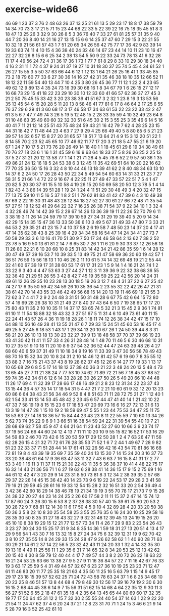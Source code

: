 # exercise-wide66
46
69
1
23
37
3
76
2
48
63
26
37
13
25
21
61
13
5
29
23
17
18
8
17
38
59
79
14
34
70
73
3
17
21
5
71
15
23
44
68
22
33
5
22
39
22
16
75
18
35
45
51
8
3
18
47
13
25
26
3
32
9
30
26
8
5
3
36
76
40
7
33
27
61
81
25
57
31
35
9
40
44
7
20
36
8
40
14
21
16
27
13
15
15
6
6
14
25
37
47
60
7
29
15
3
22
21
55
10
32
19
21
56
61
57
43
1
7
51
20
65
34
26
56
42
75
77
17
36
42
9
83
39
14
19
33
63
74
11
4
10
15
4
36
38
40
24
32
46
14
67
23
44
14
10
11
23
10
16
47
22
27
32
26
8
15
6
6
25
34
2
38
13
54
5
50
9
22
33
24
73
78
13
41
6
32
28
11
17
4
49
56
24
72
4
31
36
17
36
1
73
1
77
7
61
8
29
8
33
10
29
30
18
34
40
4
16
2
31
11
1
72
4
37
9
24
31
37
19
27
10
31
18
30
37
25
74
5
45
4
34
61
52
1
26
27
15
55
3
5
50
37
63
66
44
6
12
1
12
13
1
64
21
26
25
16
41
1
33
45
85
73
2
18
79
60
77
33
6
27
30
36
14
16
27
42
31
35
46
38
18
10
35
12
66
52
11
18
12
22
11
59
54
40
13
44
7
10
4
25
3
80
26
45
36
77
11
12
1
22
2
4
23
65
49
62
12
9
89
13
4
35
24
73
16
39
30
68
16
1
8
34
67
79
1
6
26
15
27
12
17
16
68
73
29
15
41
18
22
23
29
10
30
10
12
33
60
41
66
57
62
36
37
27
45
3
21
2
50
75
45
15
33
42
3
20
23
38
39
41
51
67
3
2
32
1
23
8
16
3
13
53
56
35
13
45
54
6
15
20
28
5
11
20
13
8
58
46
41
77
81
6
17
8
46
64
2
17
25
6
55
76
37
29
6
29
41
3
60
68
17
3
17
46
58
17
34
63
61
53
22
23
22
33
42
2
47
61
3
5
6
7
47
7
49
74
3
26
5
19
5
12
48
15
2
28
33
35
59
4
10
32
49
23
64
8
31
10
46
63
35
49
60
60
32
32
30
51
6
45
30
2
15
3
55
25
3
35
46
6
14
5
16
40
41
7
11
21
12
14
25
51
43
75
48
24
59
43
21
16
42
79
7
62
4
28
25
23
15
44
31
18
42
7
11
48
44
23
4
63
7
27
9
29
4
25
66
49
40
5
8
80
85
6
5
21
23
39
57
14
32
6
57
15
8
27
20
31
65
57
18
51
7
13
64
21
4
9
15
3
12
20
51
22
1
8
14
55
70
2
23
52
45
65
10
77
46
62
11
77
17
20
3
21
18
5
47
55
21
6
19
20
67
1
24
7
10
17
5
21
73
76
20
26
49
14
18
40
1
1
18
45
61
29
8
19
34
38
49
61
70
76
27
18
23
6
1
16
1
31
45
59
6
16
9
63
64
18
33
27
5
8
26
26
25
2
25
13
37
5
27
31
21
20
12
13
58
77
1
14
1
21
71
28
4
5
45
78
6
52
2
9
57
50
36
1
35
49
86
21
24
12
16
18
5
24
53
38
6
3
12
45
11
35
42
69
51
64
10
20
22
16
62
77
70
25
36
50
15
16
3
32
4
8
10
44
46
13
18
39
41
62
2
8
40
48
34
63
13
10
14
37
6
2
24
50
17
26
28
43
50
22
34
5
49
54
54
60
63
14
31
33
21
23
7
27
58
31
5
21
66
1
4
72
22
9
16
67
4
22
25
11
27
49
47
33
57
22
51
7
5
4
1
47
20
82
5
20
30
37
61
15
5
10
58
4
19
26
15
20
50
69
58
20
50
12
3
78
5
1
4
14
1
82
43
4
3
86
14
39
51
28
1
19
24
1
24
4
11
51
29
30
48
49
3
4
20
32
47
15
77
13
75
59
10
11
5
16
5
37
1
8
2
51
1
79
62
81
83
41
42
47
39
6
4
3
10
49
38
67
69
2
22
19
30
31
48
43
28
12
84
18
27
52
27
30
61
27
66
72
48
71
35
54
57
27
51
19
12
52
41
29
64
22
32
7
16
25
26
38
71
54
37
9
22
34
10
1
3
32
4
4
32
28
46
74
14
42
39
15
2
29
67
14
26
13
36
39
19
11
22
26
52
70
79
6
11
3
38
19
3
11
26
14
24
59
79
17
39
10
59
27
34
31
29
19
39
40
5
20
9
14
34
42
29
15
14
35
15
47
36
13
33
50
36
6
10
3
49
5
67
31
49
33
47
80
7
3
33
21
64
53
2
29
35
21
41
23
15
7
4
10
37
58
2
6
19
58
7
48
50
23
14
37
20
4
17
41
47
14
35
62
38
43
8
25
39
16
4
29
34
34
58
16
54
47
14
24
34
41
27
73
7
50
58
29
33
3
6
10
16
41
70
51
30
9
7
50
17
34
46
58
64
2
13
62
7
38
2
52
23
78
5
16
9
50
13
61
81
2
14
7
6
65
30
7
26
1
11
6
20
9
30
33
37
12
26
56
18
11
26
80
22
21
6
10
20
68
10
8
25
31
83
14
42
34
21
42
86
35
59
1
6
14
28
12
30
47
49
57
39
16
53
7
10
39
33
5
13
49
75
21
47
58
69
36
20
60
19
42
57
1
36
51
76
59
15
56
18
13
1
10
46
26
2
11
10
61
5
74
14
32
69
48
19
21
2
55
44
32
41
60
67
39
19
17
31
28
60
53
17
61
17
31
23
1
5
9
14
1
4
16
21
24
74
1
2
33
22
9
3
40
4
4
47
53
63
3
27
44
27
1
12
3
11
39
36
9
22
32
38
68
36
55
32
36
40
21
29
51
26
55
3
42
8
42
7
45
19
35
59
25
22
42
56
20
14
24
31
49
61
12
26
29
35
10
23
28
13
30
18
5
19
26
3
12
7
48
4
31
37
22
6
27
25
42
74
27
17
6
35
50
59
42
34
59
26
10
35
36
54
2
23
55
32
22
42
26
47
21
31
38
61
42
70
14
43
55
33
46
42
49
56
68
15
14
20
13
19
11
46
69
19
21
55
3
72
62
3
7
4
41
7
2
9
2
24
48
3
31
51
50
31
48
28
6
67
75
42
6
64
15
72
80
57
4
16
69
28
26
38
10
31
21
49
27
8
40
37
43
64
6
50
7
19
38
65
17
17
20
75
80
43
11
35
2
10
10
35
11
14
37
17
53
65
74
5
32
21
3
15
45
2
9
36
1
74
81
61
10
11
11
54
18
88
32
18
43
32
3
27
51
67
5
11
31
4
6
10
49
73
61
40
11
15
22
24
41
43
57
26
4
36
11
19
18
28
26
1
18
11
74
12
26
38
34
42
47
15
17
10
64
88
10
56
16
49
28
41
13
55
21
47
6
7
29
33
15
24
51
45
60
53
16
45
17
4
49
25
5
27
45
6
18
53
1
43
17
1
29
34
13
20
10
67
26
1
24
50
39
44
8
3
31
58
21
20
26
10
13
18
13
30
23
32
27
39
9
13
18
48
58
37
70
37
39
66
19
23
43
41
30
42
11
41
11
57
33
4
26
31
28
48
14
1
48
70
11
46
5
6
30
46
68
10
31
10
27
35
51
9
10
18
11
20
10
8
9
37
54
32
36
52
44
47
24
63
39
48
26
4
27
68
60
40
6
59
37
31
49
11
10
18
34
9
19
16
11
33
39
3
47
30
56
58
78
49
43
68
70
16
15
32
34
20
10
8
24
31
2
10
14
46
12
81
42
57
6
19
60
7
8
35
55
12
33
88
3
7
16
75
21
43
37
43
8
19
28
62
37
45
12
26
6
14
27
77
19
33
1
13
17
10
65
68
29
6
8
5
5
17
14
18
12
37
38
40
36
3
21
22
3
48
24
20
13
5
48
4
73
13
65
45
27
7
11
21
38
24
7
77
53
10
74
62
71
89
72
21
56
7
18
45
37
68
52
59
74
35
42
34
61
6
12
6
14
33
28
28
30
26
27
50
26
5
49
20
66
10
44
48
11
26
17
69
4
11
32
39
17
28
66
17
48
16
49
21
2
8
23
12
31
34
22
23
37
43
13
15
44
36
4
57
35
14
17
18
54
31
5
4
47
21
7
2
21
10
60
61
9
32
12
20
13
23
60
86
6
64
38
43
21
56
34
46
9
52
8
4
8
51
63
71
11
28
72
75
21
27
1
12
40
1
62
1
54
33
41
13
14
53
45
48
42
2
23
45
6
57
44
47
41
40
14
1
21
42
10
22
47
33
7
58
19
19
8
15
15
23
6
17
18
53
47
20
69
73
16
6
16
27
72
13
31
6
13
13
3
19
14
47
28
1
15
10
19
2
18
59
69
47
5
55
1
23
44
75
53
34
47
25
11
75
18
53
63
27
14
18
18
36
57
15
84
44
23
43
23
8
11
22
55
59
7
10
60
13
34
26
5
62
73
74
35
22
9
6
9
1
3
66
51
16
38
54
59
24
22
31
39
54
55
40
10
7
21
28
68
69
62
7
58
45
9
47
4
64
21
64
11
23
43
52
27
60
10
66
3
9
23
74
17
37
19
56
24
66
44
60
24
12
4
13
7
11
11
10
20
10
9
55
15
82
16
52
17
53
16
29
54
59
83
2
46
70
73
42
6
15
20
53
59
17
29
12
50
28
1
2
4
7
63
26
47
11
56
62
28
26
15
4
21
32
71
72
61
76
28
35
53
71
52
1
6
7
2
44
1
49
67
7
28
9
82
51
23
32
33
37
71
51
28
44
14
17
61
41
32
26
56
42
16
43
54
70
81
86
16
68
72
81
19
8
4
43
39
19
35
69
7
35
59
40
24
13
15
30
7
14
15
24
20
3
16
37
73
33
20
38
48
61
64
17
9
36
63
47
53
11
32
7
43
6
63
7
16
15
8
41
31
17
2
77
53
3
49
1
16
11
3
11
37
11
15
21
30
22
43
11
35
5
36
38
37
10
41
4
48
22
75
17
16
32
14
43
21
36
56
71
1
6
27
19
62
6
28
38
41
14
36
15
17
9
15
2
75
69
1
16
44
61
12
42
47
3
20
29
9
14
23
31
8
50
73
81
8
3
12
34
2
38
39
35
2
57
68
29
37
22
26
14
45
15
36
42
40
14
23
73
9
6
19
22
24
53
17
29
28
2
3
41
58
79
16
21
29
59
45
28
61
16
19
33
12
54
15
28
2
32
16
51
33
20
2
54
36
49
4
3
42
36
42
60
18
29
14
38
46
78
19
21
34
19
19
3
55
70
78
17
21
73
7
9
15
26
24
38
32
20
27
44
23
14
24
25
2
26
60
17
58
2
11
11
15
37
2
47
14
15
74
12
17
87
60
24
3
26
30
15
6
53
8
2
37
28
38
30
57
40
15
39
61
75
80
20
53
2
30
28
72
9
7
68
81
12
14
30
11
6
17
50
4
5
9
10
4
32
89
28
4
20
33
20
50
38
50
36
3
5
8
22
10
8
30
25
54
58
25
3
55
25
76
35
6
16
24
30
10
25
29
58
16
28
35
30
50
8
35
31
27
18
43
32
27
9
32
31
48
12
39
45
13
24
19
15
26
20
45
10
10
8
38
19
29
15
12
21
77
12
57
73
34
11
4
26
7
29
9
83
2
23
54
26
43
3
23
27
30
24
30
15
25
17
31
9
34
8
35
14
36
1
59
18
31
27
13
20
51
4
13
4
17
29
9
56
54
1
43
30
7
16
13
32
15
8
27
24
34
75
6
32
39
12
31
19
9
62
70
42
3
8
10
27
35
55
14
8
24
29
33
15
24
28
47
9
26
62
58
62
1
1
40
90
28
71
63
30
29
21
14
61
2
37
14
22
56
5
23
32
42
43
11
24
20
33
1
32
4
14
32
35
30
19
13
16
4
49
11
25
56
11
1
29
35
6
31
7
14
65
32
8
34
20
53
25
12
13
42
62
20
15
40
4
30
8
59
79
12
40
44
4
17
7
49
57
44
3
8
2
20
72
26
22
18
63
22
16
21
24
53
25
63
66
13
38
27
9
5
27
9
11
16
36
84
57
22
7
11
16
42
67
76
33
19
3
63
17
25
59
5
4
31
49
44
57
32
67
6
23
27
36
10
19
25
23
23
71
12
47
61
11
46
83
20
11
77
25
35
18
21
63
4
35
50
11
25
16
5
63
79
1
15
14
9
45
17
29
17
23
18
15
39
57
52
62
25
71
24
72
43
58
78
63
24
37
1
6
8
25
34
68
10
20
23
25
8
46
51
57
13
8
44
68
4
79
8
49
30
12
56
17
39
16
79
19
2
30
6
30
16
15
2
68
44
45
38
6
14
9
7
15
56
31
51
62
15
14
68
4
64
22
35
12
9
30
11
3
56
27
51
52
6
55
2
18
47
61
35
18
4
2
35
64
13
45
65
44
80
69
60
17
32
35
19
77
17
50
64
45
31
12
2
15
7
32
30
2
55
55
24
40
54
37
14
63
1
22
9
22
20
21
54
11
24
47
62
37
4
6
20
24
37
21
12
8
23
31
70
71
1
24
15
3
46
6
21
9
14
5
28
79
16
3
52
25
42
61
10
